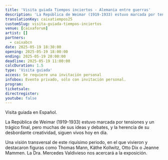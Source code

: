 ```yaml
---
title: 'Visita guiada Tiempos inciertos - Alemania entre guerras'
description: 'La República de Weimar (1919-1933) estuvo marcada por tensiones y un trágico final, pero muchas de sus ideas y debates, y la herencia de su desbordante creatividad, siguen vivos hoy en día.'
translationKey: caixatiempos25
customSlug: visita-guiada-tiempos-inciertos
venue: [caixaforum]
artist: []
partners:
  - caixabcn
date: 2025-05-19 18:30:00
opening: 2025-05-19 18:00:00
ending: 2025-05-19 20:00:00
deadline: 2025-05-19 11:00:00
calcDuration: 1.5
type: 'Visita guiada'
access: Se requiere una invitación personal
infobox: Evento privado, sólo con invitación personal.
program:
ticketsale:
directregister:
youtube: false
---
```


Visita guiada en Español.

La República de Weimar (1919-1933) estuvo marcada por tensiones y un trágico final, pero muchas de sus ideas y debates, y la herencia de su desbordante creatividad, siguen vivos hoy en día.

Una visión transversal de este riquísimo periodo, en el que vivieron y destacaron figuras como Thomas Mann, Käthe Kollwitz, Otto Dix o Jeanne Mammen. La Dra. Mercedes Valdivieso nos acercará a la exposición.
